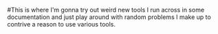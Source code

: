#This is where I'm gonna try out weird new tools I run across in some documentation and just play around with random problems I make up to contrive a reason to use various tools.